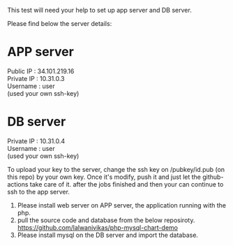 This test will need your help to set up app server and DB server. 

Please find below the server details:

APP server
==========

Public IP : 34.101.219.16 <br />
Private IP : 10.31.0.3 <br />
Username : user <br />
(used your own ssh-key) <br />

DB server
=========

Private IP : 10.31.0.4 <br />
Username : user <br />
(used your own ssh-key) <br />

To upload your key to the server, change the ssh key on /pubkey/id.pub (on this repo) by your own key. Once it's modify, push it and just let the github-actions take care of it. after the jobs finished and then your can continue to ssh to the app server.

1. Please install web server on APP server, the application running with the php.
2. pull the source code and database from the below reposiroty.
https://github.com/lalwanivikas/php-mysql-chart-demo
2. Please install mysql on the DB server and import the database.